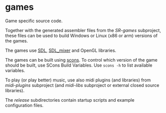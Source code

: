 # games

Game specific source code.

Together with the generated assembler files from the *SR-games* subproject, these files can be used to build Windows or Linux (x86 or arm) versions of the games.

The games use [SDL](https://libsdl.org/ "Simple DirectMedia Layer"), [SDL_mixer](https://www.libsdl.org/projects/SDL_mixer/ "sample multi-channel audio mixer library") and OpenGL libraries.

The games can be built using [scons](http://scons.org/ "SCons: A software construction tool"). To control which version of the game should be built, use SCons Build Variables. Use `scons -h` to list available variables.

To play (or play better) music, use also midi plugins (and libraries) from *midi-plugins* subproject (and *midi-libs* subproject or external closed source libraries).

The *release* subdirectories contain startup scripts and example configuration files.
